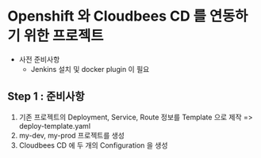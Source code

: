 # Openshift 와 Cloudbees CD 를 연동하기 위한 프로젝트

- 사전 준비사항 
  - Jenkins 설치 및 docker plugin 이 필요

 
## Step 1 : 준비사항

1. 기존 프로젝트의 Deployment, Service, Route 정보를 Template 으로 제작 => deploy-template.yaml
2. my-dev, my-prod 프로젝트를 생성
3. Cloudbees CD 에 두 개의 Configuration 을 생성
